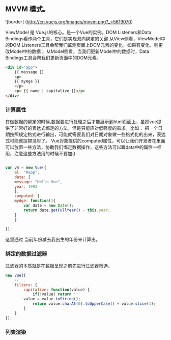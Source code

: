 ﻿
## MVVM 模式。

![border] (http://cn.vuejs.org/images/mvvm.png?_=5619070)

ViewModel 是 Vue.js的核心。是一个Vue的实例。DOM Listeners和Data Bindings看作两个工具，它们是实现双向绑定的关键
从View侧看，ViewModel中的DOM Listeners工具会帮我们监测页面上DOM元素的变化，如果有变化，则更改Model中的数据；
从Model侧看，当我们更新Model中的数据时，Data Bindings工具会帮我们更新页面中的DOM元素。

```HTML
<div id="app">
    {{ message }}	
    <p>
	{{ myAge }}
    </p>
    <p> {{ name | capitalize }}</p>	
</div>
```


### 计算属性
在做数据的绑定的时候,数据要进行处理之后才能展示到html页面上，虽然vue提供了非常好的表达式绑定的方法，但是只能应对低强度的需求。比如： 把一个日期按照规定格式进行输出，可能就需要我们对日期对象做一些格式化的出来，表达式可能就捉襟见肘了。
Vue对象提供的computed属性，可以让我们开发者在里面可以放置一些方法，协助我们绑定数据操作，这些方法可以跟data中的属性一样用，注意这些方法用的时候不要加()

```JavaScript

var vm = new Vue({
    el: "#app",
    data: {
	message: "Hello Vue",
	year: 1993
    },
    computed: {
	myAge: function(){
	    var date = new Date();
	    return date.getFullYear() - this.year; 
	}    	
    }

});
```
这里通过 当前年份减去我出生的年份来计算出。

### 绑定的数据过滤器
过滤器的本质就是在数据呈现之前先进行过滤器筛选。
```JavaScript
new Vue({
    //...
    filters: {
        capitalize: function(value) {
            if(!value) return ''
	    value = value.toString();
            return value.charAt(0).toUpperCase() + value.slice(1);
        }
    }
});
```

### 列表渲染
